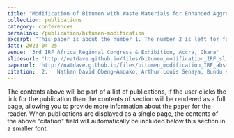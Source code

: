 ```yaml
---
title: "Modification of Bitumen with Waste Materials for Enhanced Aggregate Retention in Surface-Dressed Roads"
collection: publications
category: conferences
permalink: /publication/bitumen-modification
excerpt: 'This paper is about the number 1. The number 2 is left for future work.'
date: 2023-04-25
venue: '3rd IRF Africa Regional Congress & Exhibition, Accra, Ghana'
slidesurl: 'http://natdave.github.io/files/bitumen_modification_IRF_slides.pdf'
paperurl: 'http://natdave.github.io/files/bitumen_modification_IRF_abstract.pdf'
citation: '2.	Nathan David Obeng-Amoako, Arthur Louis Senaya, Bundu Kassim, Francisca Owusu-Ansah, Eugene Damoah, Santus Worclachie, and Kenneth A. Tutu. (April 2023). &quot;Modification of Bitumen with Waste Materials for Enhanced Aggregate Retention in Surface-Dressed Roads.&quot; <i>3rd IRF Africa Regional Congress & Exhibition</i>.'
---
```


The contents above will be part of a list of publications, if the user clicks the link for the publication than the contents of section will be rendered as a full page, allowing you to provide more information about the paper for the reader. When publications are displayed as a single page, the contents of the above "citation" field will automatically be included below this section in a smaller font.
